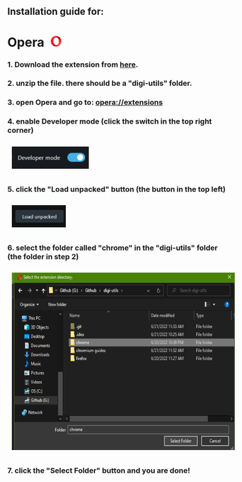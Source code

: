 ## Installation guide for:
# Opera <img src="images/logo.png" height="25">

### 1. Download the extension from [here](https://codeload.github.com/menga-team/digi-utils/zip/refs/heads/main).

### 2. unzip the file. there should be a "digi-utils" folder.

### 3. open Opera and go to: [opera://extensions](opera://extensions)

### 4. enable Developer mode (click the switch in the top right corner)
<img src="images/tools.png" height="50" style="margin: 10px">

### 5. click the "Load unpacked" button (the button in the top left)
<img src="images/unpacked.png" height="50" style="margin: 10px">

### 6. select the folder called "chrome" in the "digi-utils" folder (the folder in step 2)
<img src="images/select.png" height="400" style="margin: 10px">

### 7. click the "Select Folder" button and you are done!
